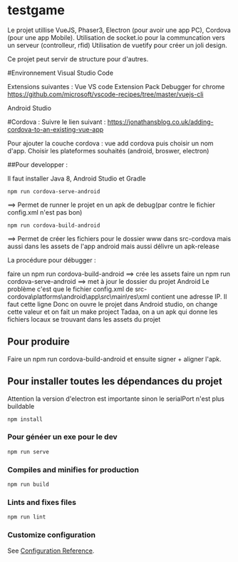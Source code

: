 # testgame

Le projet utillise VueJS, Phaser3, Electron (pour avoir une app PC), Cordova (pour une app Mobile).
Utilisation de socket.io pour la communcation vers un serveur (controlleur, rfid)
Utilisation de vuetify pour créer un joli design.

Ce projet peut servir de structure pour d'autres.

#Environnement
Visual Studio Code

Extensions suivantes :
Vue VS code Extension Pack
Debugger for chrome
https://github.com/microsoft/vscode-recipes/tree/master/vuejs-cli

Android Studio

#Cordova :
Suivre le lien suivant : https://jonathansblog.co.uk/adding-cordova-to-an-existing-vue-app

Pour ajouter la couche cordova :
vue add cordova puis choisir un nom d'app.
Choisir les plateformes souhaités (android, broswer, electron)

##Pour developper :

Il faut installer Java 8, Android Studio et Gradle

```
npm run cordova-serve-android
```
==> Permet de runner le projet en un apk de debug(par contre le fichier config.xml n'est pas bon)

```
npm run cordova-build-android
```
==> Permet de créer les fichiers pour le dossier www dans src-cordova mais aussi dans les assets de l'app android mais aussi délivre un apk-release

La procédure pour débugger :

faire un npm run cordova-build-android ==> crée les assets
faire un npm run cordova-serve-android ==> met à jour le dossier du projet Android
Le problème c'est que le fichier config.xml de src-cordova\platforms\android\app\src\main\res\xml contient une adresse IP.
Il faut cette ligne <content src="index.html" />
Donc on ouvre le projet dans Android studio, on change cette valeur et on fait un make project
Tadaa, on a un apk qui donne les fichiers locaux se trouvant dans les assets du projet

## Pour produire

Faire un npm run cordova-build-android et ensuite signer + aligner l'apk.


## Pour installer toutes les dépendances du projet

Attention la version d'electron est importante sinon le serialPort n'est plus buildable

```
npm install
```

### Pour généer un exe pour le dev
```
npm run serve
```

### Compiles and minifies for production
```
npm run build
```

### Lints and fixes files
```
npm run lint
```

### Customize configuration
See [Configuration Reference](https://cli.vuejs.org/config/).
